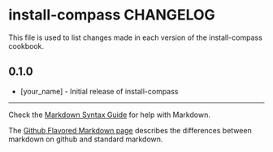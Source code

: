 install-compass CHANGELOG
=========================

This file is used to list changes made in each version of the install-compass cookbook.

0.1.0
-----
- [your_name] - Initial release of install-compass

- - -
Check the [Markdown Syntax Guide](http://daringfireball.net/projects/markdown/syntax) for help with Markdown.

The [Github Flavored Markdown page](http://github.github.com/github-flavored-markdown/) describes the differences between markdown on github and standard markdown.
